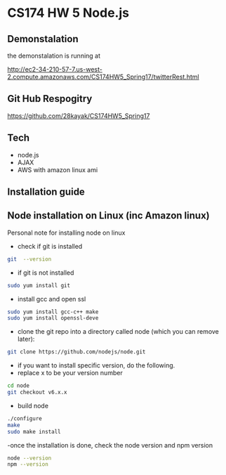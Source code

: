# CS174 HW 5 Node.js

## Demonstalation
the demonstalation is running at

http://ec2-34-210-57-7.us-west-2.compute.amazonaws.com/CS174HW5_Spring17/twitterRest.html

## Git Hub Respogitry
https://github.com/28kayak/CS174HW5_Spring17

## Tech
- node.js
- AJAX
- AWS with amazon linux ami

## Installation guide

## Node installation on Linux (inc Amazon linux)
Personal note for installing node on linux
- check if git is installed
```sh
git  --version
```
- if git is not installed
```sh
sudo yum install git
```
- install gcc and open ssl
```sh
sudo yum install gcc-c++ make
sudo yum install openssl-deve
```
- clone the git repo into a directory called node (which you can remove later):
```sh
git clone https://github.com/nodejs/node.git
```
- if you want to install specific version, do the following.
- replace x to be your version number
```sh
cd node
git checkout v6.x.x
```
- build node
```sh
./configure
make
sudo make install
```
-once the installation is done, check the node version and npm version
```sh
node --version
npm --version
```
